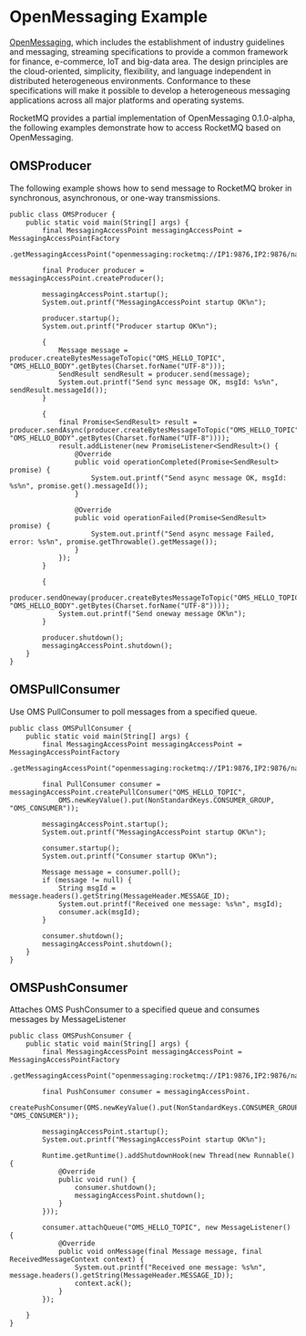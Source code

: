 # OpenMessaging Example

[OpenMessaging](https://openmessaging.github.io/), which includes the establishment of industry guidelines and
messaging, streaming specifications to provide a common framework for finance, e-commerce, IoT and big-data area. The
design principles are the cloud-oriented, simplicity, flexibility, and language independent in distributed heterogeneous
environments. Conformance to these specifications will make it possible to develop a heterogeneous messaging
applications across all major platforms and operating systems.

RocketMQ provides a partial implementation of OpenMessaging 0.1.0-alpha, the following examples demonstrate how to
access RocketMQ based on OpenMessaging.

## OMSProducer

The following example shows how to send message to RocketMQ broker in synchronous, asynchronous, or one-way
transmissions.

```
public class OMSProducer {
    public static void main(String[] args) {
        final MessagingAccessPoint messagingAccessPoint = MessagingAccessPointFactory
            .getMessagingAccessPoint("openmessaging:rocketmq://IP1:9876,IP2:9876/namespace");

        final Producer producer = messagingAccessPoint.createProducer();

        messagingAccessPoint.startup();
        System.out.printf("MessagingAccessPoint startup OK%n");

        producer.startup();
        System.out.printf("Producer startup OK%n");

        {
            Message message = producer.createBytesMessageToTopic("OMS_HELLO_TOPIC", "OMS_HELLO_BODY".getBytes(Charset.forName("UTF-8")));
            SendResult sendResult = producer.send(message);
            System.out.printf("Send sync message OK, msgId: %s%n", sendResult.messageId());
        }

        {
            final Promise<SendResult> result = producer.sendAsync(producer.createBytesMessageToTopic("OMS_HELLO_TOPIC", "OMS_HELLO_BODY".getBytes(Charset.forName("UTF-8"))));
            result.addListener(new PromiseListener<SendResult>() {
                @Override
                public void operationCompleted(Promise<SendResult> promise) {
                    System.out.printf("Send async message OK, msgId: %s%n", promise.get().messageId());
                }

                @Override
                public void operationFailed(Promise<SendResult> promise) {
                    System.out.printf("Send async message Failed, error: %s%n", promise.getThrowable().getMessage());
                }
            });
        }

        {
            producer.sendOneway(producer.createBytesMessageToTopic("OMS_HELLO_TOPIC", "OMS_HELLO_BODY".getBytes(Charset.forName("UTF-8"))));
            System.out.printf("Send oneway message OK%n");
        }

        producer.shutdown();
        messagingAccessPoint.shutdown();
    }
}
```

## OMSPullConsumer

Use OMS PullConsumer to poll messages from a specified queue.

```
public class OMSPullConsumer {
    public static void main(String[] args) {
        final MessagingAccessPoint messagingAccessPoint = MessagingAccessPointFactory
            .getMessagingAccessPoint("openmessaging:rocketmq://IP1:9876,IP2:9876/namespace");

        final PullConsumer consumer = messagingAccessPoint.createPullConsumer("OMS_HELLO_TOPIC",
            OMS.newKeyValue().put(NonStandardKeys.CONSUMER_GROUP, "OMS_CONSUMER"));

        messagingAccessPoint.startup();
        System.out.printf("MessagingAccessPoint startup OK%n");
        
        consumer.startup();
        System.out.printf("Consumer startup OK%n");

        Message message = consumer.poll();
        if (message != null) {
            String msgId = message.headers().getString(MessageHeader.MESSAGE_ID);
            System.out.printf("Received one message: %s%n", msgId);
            consumer.ack(msgId);
        }

        consumer.shutdown();
        messagingAccessPoint.shutdown();
    }
}

```

## OMSPushConsumer

Attaches OMS PushConsumer to a specified queue and consumes messages by MessageListener

```
public class OMSPushConsumer {
    public static void main(String[] args) {
        final MessagingAccessPoint messagingAccessPoint = MessagingAccessPointFactory
            .getMessagingAccessPoint("openmessaging:rocketmq://IP1:9876,IP2:9876/namespace");

        final PushConsumer consumer = messagingAccessPoint.
            createPushConsumer(OMS.newKeyValue().put(NonStandardKeys.CONSUMER_GROUP, "OMS_CONSUMER"));

        messagingAccessPoint.startup();
        System.out.printf("MessagingAccessPoint startup OK%n");

        Runtime.getRuntime().addShutdownHook(new Thread(new Runnable() {
            @Override
            public void run() {
                consumer.shutdown();
                messagingAccessPoint.shutdown();
            }
        }));
        
        consumer.attachQueue("OMS_HELLO_TOPIC", new MessageListener() {
            @Override
            public void onMessage(final Message message, final ReceivedMessageContext context) {
                System.out.printf("Received one message: %s%n", message.headers().getString(MessageHeader.MESSAGE_ID));
                context.ack();
            }
        });
        
    }
}
```
